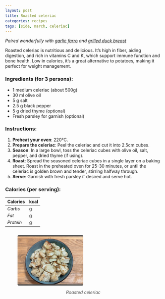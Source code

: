 ```yaml
---
layout: post
title: Roasted celeriac
categories: recipes
tags: [side, march, celeriac]
---
```


*Paired wonderfully with <a href="/recipes/garlic-farro">garlic farro</a> and <a href="/recipes/grilled-duck-breast">grilled duck breast</a>*

Roasted celeriac is nutritious and delicious. It’s high in fiber, aiding digestion, and rich in vitamins C and K, which support immune function and bone health. Low in calories, it’s a great alternative to potatoes, making it perfect for weight management.

### Ingredients (for 3 persons):
- 1 medium celeriac (about 500g)
- 30 ml olive oil
- 5 g salt
- 2.5 g black pepper
- 5 g dried thyme (optional)
- Fresh parsley for garnish (optional)

### Instructions:

1. **Preheat your oven**: 220°C.
2. **Prepare the celeriac**: Peel the celeriac and cut it into 2.5cm cubes.
3. **Season**: In a large bowl, toss the celeriac cubes with olive oil, salt, pepper, and dried thyme (if using).
4. **Roast**: Spread the seasoned celeriac cubes in a single layer on a baking sheet. Roast in the preheated oven for 25-30 minutes, or until the celeriac is golden brown and tender, stirring halfway through.
5. **Serve**: Garnish with fresh parsley if desired and serve hot.

### Calories (per serving):

| **Calories** | kcal |
| ----------- | ----------- |
| *Carbs* | g |
| *Fat* | g |
| *Protein* | g |

<div style="display: flex; align-items:center; justify-content: center">
<figure>
    <img src="/assets/2025-03-01-roasted-celeriac/roasted-celeriac.jpg" alt="description" style="width:50%; margin: 0 auto; border-bottom: 4px solid #4d4d4d;border-top: 4px solid #4d4d4d; border-radius: 4px">
    <figcaption style="margin-top: 10px; color:#4d4d4d; font-style: italic; text-align: center">Roasted celeriac</figcaption>
</figure>
</div>
